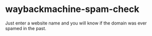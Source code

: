 # waybackmachine-spam-check
Just enter a website name and you will know if the domain was ever spamed in the past.
